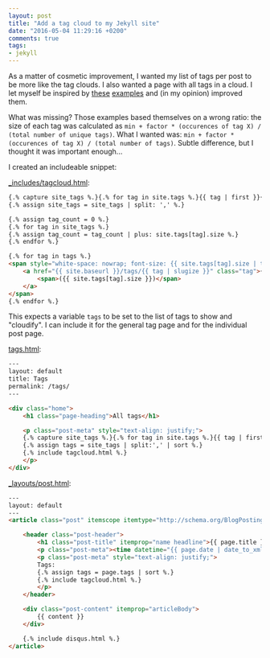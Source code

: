 ```yaml
---
layout: post
title: "Add a tag cloud to my Jekyll site"
date: "2016-05-04 11:29:16 +0200"
comments: true
tags:
- jekyll
---
```


As a matter of cosmetic improvement, I wanted my list of tags per post to be more like the tag clouds. I also wanted a page with all tags in a cloud. I let myself be inspired by [these](http://vvv.tobiassjosten.net/jekyll/jekyll-tag-cloud/) [examples](https://superdevresources.com/tag-cloud-jekyll/) and (in my opinion) improved them.

What was missing? Those examples based themselves on a wrong ratio: the size of each tag was calculated as `min + factor * (occurences of tag X) / (total number of unique tags)`. What I wanted was: `min + factor * (occurences of tag X) / (total number of tags)`. Subtle difference, but I thought it was important enough...

I created an includeable snippet:

[_includes/tagcloud.html](https://github.com/jovandeginste/jovandeginste.github.io/blob/master/_includes/tagcloud.html):

```html
{.% capture site_tags %.}{.% for tag in site.tags %.}{{ tag | first }}{.% unless forloop.last %.},{.% endunless %.}{.% endfor %.}{.% endcapture %.}
{.% assign site_tags = site_tags | split: ',' %.}

{.% assign tag_count = 0 %.}
{.% for tag in site_tags %.}
{.% assign tag_count = tag_count | plus: site.tags[tag].size %.}
{.% endfor %.}

{.% for tag in tags %.}
<span style="white-space: nowrap; font-size: {{ site.tags[tag].size | times: 4.0 | divided_by: tag_count | plus: 1}}em; padding: 0.6em;">
	<a href="{{ site.baseurl }}/tags/{{ tag | slugize }}" class="tag">{{ tag | slugize }}
		<span>({{ site.tags[tag].size }})</span>
	</a>
</span>
{.% endfor %.}
```

This expects a variable ```tags``` to be set to the list of tags to show and "cloudify". I can include it for the general tag page and for the individual post page.

[tags.html](https://github.com/jovandeginste/jovandeginste.github.io/blob/master/tags.html):

```html
---
layout: default
title: Tags
permalink: /tags/
---

<div class="home">
	<h1 class="page-heading">All tags</h1>

	<p class="post-meta" style="text-align: justify;">
	{.% capture site_tags %.}{.% for tag in site.tags %.}{{ tag | first }}{.% unless forloop.last %.},{.% endunless %.}{.% endfor %.}{.% endcapture %.}
	{.% assign tags = site_tags | split:',' | sort %.}
	{.% include tagcloud.html %.}
	</p>
</div>
```

[_layouts/post.html](https://github.com/jovandeginste/jovandeginste.github.io/blob/master/_layouts/post.html):

```html
---
layout: default
---
<article class="post" itemscope itemtype="http://schema.org/BlogPosting">

	<header class="post-header">
		<h1 class="post-title" itemprop="name headline">{{ page.title }}</h1>
		<p class="post-meta"><time datetime="{{ page.date | date_to_xmlschema }}" itemprop="datePublished">{{ page.date | date: "%b %-d, %Y" }}</time>{.% if page.author %.} • <span itemprop="author" itemscope itemtype="http://schema.org/Person"><span itemprop="name">{{ page.author }}</span></span>{.% endif %.}</p>
		<p class="post-meta" style="text-align: justify;">
		Tags:
		{.% assign tags = page.tags | sort %.}
		{.% include tagcloud.html %.}
		</p>
	</header>

	<div class="post-content" itemprop="articleBody">
		{{ content }}
	</div>

	{.% include disqus.html %.}
</article>
```
